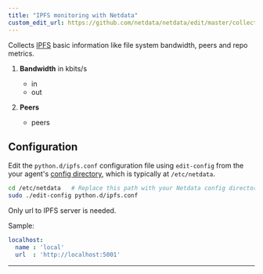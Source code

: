 ```yaml
---
title: "IPFS monitoring with Netdata"
custom_edit_url: https://github.com/netdata/netdata/edit/master/collectors/python.d.plugin/ipfs/README.md
---
```




Collects [IPFS](https://ipfs.io) basic information like file system bandwidth, peers and repo metrics. 

1.  **Bandwidth** in kbits/s

    -   in
    -   out

2.  **Peers**

    -   peers

## Configuration

Edit the `python.d/ipfs.conf` configuration file using `edit-config` from the your agent's [config
directory](/docs/step-by-step/step-04.md#find-your-netdataconf-file), which is typically at `/etc/netdata`.

```bash
cd /etc/netdata   # Replace this path with your Netdata config directory, if different
sudo ./edit-config python.d/ipfs.conf
```

Only url to IPFS server is needed.

Sample:

```yaml
localhost:
  name : 'local'
  url  : 'http://localhost:5001'
```

---


